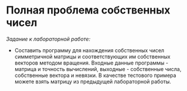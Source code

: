 Полная проблема собственных чисел
=================================

_Задание к лабораторной работе:_
* Составить программу для нахождения собственных чисел симметричной матрицы и соответствующих им собственных векторов методом вращения. Входные данные программы - матрица и точность вычислений, выходные - собственные числа, собственные вектора и невязки. В качестве тестового примера можете взять матрицу из предыдущей лабораторной работы.